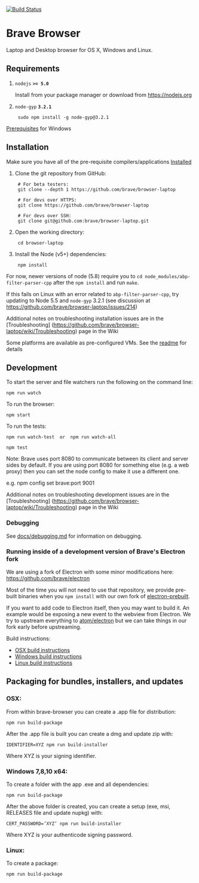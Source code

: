 [![Build Status](https://travis-ci.org/brave/browser-laptop.svg?branch=master)](https://travis-ci.org/brave/browser-laptop)

# Brave Browser

Laptop and Desktop browser for OS X, Windows and Linux.

## Requirements

1. `nodejs` **`>= 5.0`**

    Install from your package manager or download from https://nodejs.org

2. `node-gyp` **`3.2.1`**

        sudo npm install -g node-gyp@3.2.1
        
[Prerequisites](https://github.com/brave/browser-laptop/blob/master/docs/prerequisites.md) for Windows


## Installation

Make sure you have all of the pre-requisite compilers/applications [Installed](https://github.com/brave/browser-laptop/blob/master/docs/prerequisites.md)

1. Clone the git repository from GitHub:

        # For beta testers:
        git clone --depth 1 https://github.com/brave/browser-laptop

        # For devs over HTTPS:
        git clone https://github.com/brave/browser-laptop

        # For devs over SSH:
        git clone git@github.com:brave/browser-laptop.git

2. Open the working directory:

        cd browser-laptop

3. Install the Node (v5+) dependencies:

        npm install

For now, newer versions of node (5.8) require you to `cd node_modules/abp-filter-parser-cpp` after the `npm install` and run `make`.

If this fails on Linux with an error related to `abp-filter-parser-cpp`, try updating to Node 5.5 and `node-gyp` 3.2.1 (see discussion at https://github.com/brave/browser-laptop/issues/214)

Additional notes on troubleshooting installation issues are in the [Troubleshooting] (https://github.com/brave/browser-laptop/wiki/Troubleshooting) page in the Wiki

Some platforms are available as pre-configured VMs. See the [readme](https://github.com/brave/browser-laptop/blob/master/test/vms/vagrant/README.md) for details

## Development

To start the server and file watchers run the following on the command line:

    npm run watch

To run the browser:

    npm start

To run the tests:

    npm run watch-test  or  npm run watch-all

    npm test

Note: Brave uses port 8080 to communicate between its client and server sides by default. If you are using port 8080 for something else (e.g. a web proxy) then you can set the node config to make it use a different one.

e.g.
npm config set brave:port 9001

Additional notes on troubleshooting development issues are in the [Troubleshooting] (https://github.com/brave/browser-laptop/wiki/Troubleshooting) page in the Wiki


### Debugging

See [docs/debugging.md](docs/debugging.md) for information on debugging.

### Running inside of a development version of Brave's Electron fork

We are using a fork of Electron with some minor modifications here: https://github.com/brave/electron

Most of the time you will not need to use that repository, we provide pre-built binaries when you `npm install` with our own fork of [electron-prebuilt](https://github.com/brave/electron-prebuilt).

If you want to add code to Electron itself, then you may want to build it.  An example would be exposing a new event to the webview from Electron.   We try to upstream everything to [atom/electron](https://github.com/atom/electron) but we can take things in our fork early before upstreaming.

Build instructions:
- [OSX build instructions](https://github.com/brave/electron/blob/master/docs/development/build-instructions-osx.md)
- [Windows build instructions](https://github.com/brave/electron/blob/master/docs/development/build-instructions-windows.md)
- [Linux build instructions](https://github.com/brave/electron/blob/master/docs/development/build-instructions-linux.md)

## Packaging for bundles, installers, and updates

### OSX:

From within brave-browser you can create a .app file for distribution:

    npm run build-package

After the .app file is built you can create a dmg and update zip with:

    IDENTIFIER=XYZ npm run build-installer

Where XYZ is your signing identifier.

### Windows 7,8,10 x64:

To create a folder with the app .exe and all dependencies:

    npm run build-package

After the above folder is created, you can create a setup (exe, msi, RELEASES file and update nupkg) with:

    CERT_PASSWORD=‘XYZ’ npm run build-installer

  Where XYZ is your authenticode signing password.

### Linux:

To create a package:

    npm run build-package
